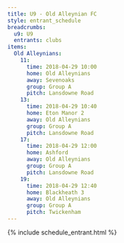 ```yaml
---
title: U9 - Old Alleynian FC
style: entrant_schedule
breadcrumbs:
  u9: U9
  entrants: clubs
items:
  Old Alleynians:
    11:
      time: 2018-04-29 10:00
      home: Old Alleynians
      away: Sevenoaks
      group: Group A
      pitch: Lansdowne Road
    13:
      time: 2018-04-29 10:40
      home: Eton Manor 2
      away: Old Alleynians
      group: Group A
      pitch: Lansdowne Road
    17:
      time: 2018-04-29 12:00
      home: Ashford
      away: Old Alleynians
      group: Group A
      pitch: Lansdowne Road
    19:
      time: 2018-04-29 12:40
      home: Blackheath 3
      away: Old Alleynians
      group: Group A
      pitch: Twickenham
---
```


{% include schedule_entrant.html %}

